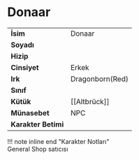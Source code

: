 # Donaar   
|  |  |  
|---|---|  
| **İsim** | Donaar |  
| **Soyadı** |  |  
| **Hizip** |  |  
| **Cinsiyet** | Erkek |  
| **Irk** | Dragonborn(Red) |  
| **Sınıf** |  |  
| **Kütük** | [[Altbrück]] |  
| **Münasebet** | NPC |  
| **Karakter Betimi** |  |  
  
  
!!! note inline end "Karakter Notları"  
	General Shop satıcısı  
